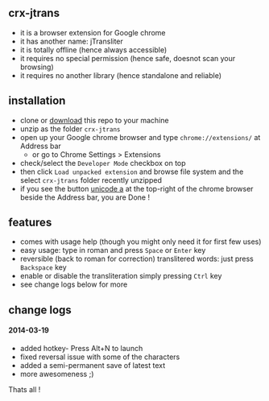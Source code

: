 ## crx-jtrans

- it is a browser extension for Google chrome
- it has another name: jTransliter
- it is totally offline (hence always accessible)
- it requires no special permission (hence safe, doesnot scan your browsing)
- it requires no another library (hence standalone and reliable)


## installation

- clone or [download](https://github.com/adhocore/crx-jtrans/archive/master.zip) this repo to your machine
- unzip as the folder `crx-jtrans`
- open up your Google chrome browser and type `chrome://extensions/` at Address bar
    - or go to Chrome Settings > Extensions
- check/select the `Developer Mode` checkbox on top
- then click `Load unpacked extension` and browse file system and the select `crx-jtrans` folder recently unzipped
- if you see the button [unicode a](http://upload.wikimedia.org/wikipedia/commons/thumb/4/44/Devanagari_a.svg/220px-Devanagari_a.svg.png) at the top-right of the chrome browser beside the Address bar, you are Done !


## features

- comes with usage help (though you might only need it for first few uses)
- easy usage: type in roman and press `Space` or `Enter` key 
- reversible (back to roman for correction) translitered words: just press `Backspace` key
- enable or disable the transliteration simply pressing `Ctrl` key
- see change logs below for more

## change logs

#### 2014-03-19

- added hotkey- Press Alt+N to launch
- fixed reversal issue with some of the characters
- added a semi-permanent save of latest text
- more awesomeness ;)

Thats all !
